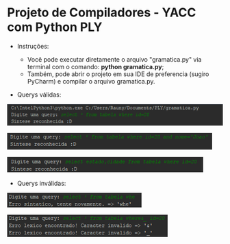 # Projeto de Compiladores - YACC com Python PLY

* Instruções:

  * Você pode executar diretamente o arquivo "gramatica.py" via terminal com o comando: <b>python gramatica.py</b>;
  * Também, pode abrir o projeto em sua IDE de preferencia (sugiro PyCharm) e compilar o arquivo gramatica.py.
  
  
* Querys válidas:

![alt text](https://github.com/RaunyHenrique/Projeto-de-Compiladores---YACC-com-Python-PLY/blob/master/imagens/01.png)

![alt text](https://github.com/RaunyHenrique/Projeto-de-Compiladores---YACC-com-Python-PLY/blob/master/imagens/02.png)

![alt text](https://github.com/RaunyHenrique/Projeto-de-Compiladores---YACC-com-Python-PLY/blob/master/imagens/03.png)

* Querys inválidas:

![alt text](https://github.com/RaunyHenrique/Projeto-de-Compiladores---YACC-com-Python-PLY/blob/master/imagens/04.png)

![alt text](https://github.com/RaunyHenrique/Projeto-de-Compiladores---YACC-com-Python-PLY/blob/master/imagens/05.png)
